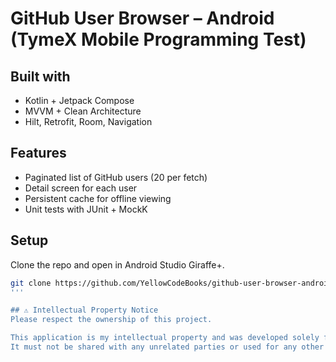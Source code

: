 # GitHub User Browser – Android (TymeX Mobile Programming Test)

## Built with
- Kotlin + Jetpack Compose
- MVVM + Clean Architecture
- Hilt, Retrofit, Room, Navigation

## Features
- Paginated list of GitHub users (20 per fetch)
- Detail screen for each user
- Persistent cache for offline viewing
- Unit tests with JUnit + MockK

## Setup
Clone the repo and open in Android Studio Giraffe+.

```bash
git clone https://github.com/YellowCodeBooks/github-user-browser-android.git
'''

## ⚠️ Intellectual Property Notice
Please respect the ownership of this project.

This application is my intellectual property and was developed solely for the purpose of the recruitment process at TymeX.  
It must not be shared with any unrelated parties or used for any other purposes without explicit permission from the author.
